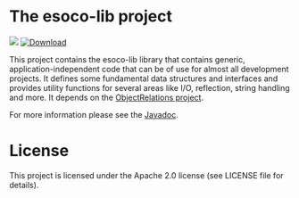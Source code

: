 # The esoco-lib project

[![](https://github.com/esoco/esoco-lib/workflows/Java%20CI/badge.svg)](https://github.com/esoco/esoco-lib/actions)
[![Download](https://api.bintray.com/packages/esoco/sdack/esoco-lib/images/download.svg)](https://bintray.com/esoco/sdack/esoco-lib/_latestVersion)

This project contains the esoco-lib library that contains generic, application-independent code that can be of use for almost all development projects. It defines some fundamental data structures and interfaces and provides utility functions for several areas like I/O, reflection, string handling and more. It depends on the [ObjectRelations project](https://esoco.github.io/objectrelations/). 

For more information please see the [Javadoc](http://esoco.github.io/esoco-lib/javadoc/).

# License

This project is licensed under the Apache 2.0 license (see LICENSE file for details).  